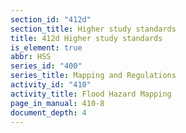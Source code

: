```yaml
---
section_id: "412d"
section_title: Higher study standards
title: 412d Higher study standards
is_element: true
abbr: HSS
series_id: "400"
series_title: Mapping and Regulations
activity_id: "410"
activity_title: Flood Hazard Mapping
page_in_manual: 410-8
document_depth: 4
---
```

